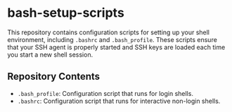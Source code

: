 # bash-setup-scripts
This repository contains configuration scripts for setting up your shell environment, including `.bashrc` and `.bash_profile`. These scripts ensure that your SSH agent is properly started and SSH keys are loaded each time you start a new shell session.

## Repository Contents

- `.bash_profile`: Configuration script that runs for login shells.
- `.bashrc`: Configuration script that runs for interactive non-login shells.
